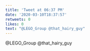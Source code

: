 ```yaml
---
title: 'Tweet at 06:37 PM'
date: '2020-03-10T18:37:57'
retweets: 0
likes: 0
text: "@LEGO_Group @that_hairy_guy"
---
```

@LEGO_Group @that_hairy_guy